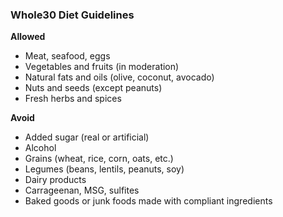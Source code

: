 ### Whole30 Diet Guidelines

**Allowed**
- Meat, seafood, eggs
- Vegetables and fruits (in moderation)
- Natural fats and oils (olive, coconut, avocado)
- Nuts and seeds (except peanuts)
- Fresh herbs and spices

**Avoid**
- Added sugar (real or artificial)
- Alcohol
- Grains (wheat, rice, corn, oats, etc.)
- Legumes (beans, lentils, peanuts, soy)
- Dairy products
- Carrageenan, MSG, sulfites
- Baked goods or junk foods made with compliant ingredients
